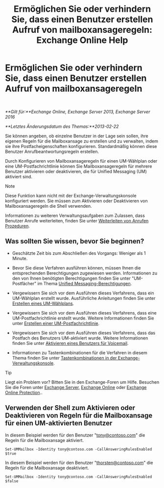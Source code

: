 ﻿---
title: 'Ermöglichen Sie oder verhindern Sie, dass einen Benutzer erstellen Aufruf von mailboxansageregeln: Exchange Online Help'
TOCTitle: Ermöglichen Sie oder verhindern Sie, dass einen Benutzer erstellen Aufruf von mailboxansageregeln
ms:assetid: 81863440-8b21-4523-bdab-6a2311889a0d
ms:mtpsurl: https://technet.microsoft.com/de-de/library/Dd298097(v=EXCHG.150)
ms:contentKeyID: 50554857
ms.date: 05/23/2018
mtps_version: v=EXCHG.150
ms.translationtype: MT
---

# Ermöglichen Sie oder verhindern Sie, dass einen Benutzer erstellen Aufruf von mailboxansageregeln

 

_**Gilt für:**Exchange Online, Exchange Server 2013, Exchange Server 2016_

_**Letztes Änderungsdatum des Themas:**2013-02-22_

Sie können angeben, ob einzelne Benutzer in der Lage sein sollen, ihre eigenen Regeln für die Mailboxansage zu erstellen und zu verwalten, indem sie ihre Postfacheigenschaften konfigurieren. Standardmäßig können diese Benutzer Anrufbeantwortungsregeln erstellen.

Durch Konfigurieren von Mailboxansageregeln für einen UM-Wählplan oder eine UM-Postfachrichtlinie können Sie Mailboxansageregeln für mehrere Benutzer aktivieren oder deaktivieren, die für Unified Messaging (UM) aktiviert sind.


> [!NOTE]
> Diese Funktion kann nicht mit der Exchange-Verwaltungskonsole konfiguriert werden. Sie müssen zum Aktivieren oder Deaktivieren von Mailboxansageregeln die Shell verwenden.



Informationen zu weiteren Verwaltungsaufgaben zum Zulassen, dass Benutzer Anrufe weiterleiten, finden Sie unter [Weiterleiten von Anrufen Prozeduren](forwarding-calls-procedures-exchange-2013-help.md).

## Was sollten Sie wissen, bevor Sie beginnen?

  - Geschätzte Zeit bis zum Abschließen des Vorgangs: Weniger als 1 Minute.

  - Bevor Sie diese Verfahren ausführen können, müssen Ihnen die entsprechenden Berechtigungen zugewiesen werden. Informationen zu den von Ihnen benötigten Berechtigungen finden Sie unter "UM-Postfächer" im Thema [Unified Messaging-Berechtigungen](unified-messaging-permissions-exchange-2013-help.md).

  - Vergewissern Sie sich vor dem Ausführen dieses Verfahrens, dass ein UM-Wählplan erstellt wurde. Ausführliche Anleitungen finden Sie unter [Erstellen eines UM-Wählplans](create-a-um-dial-plan-exchange-2013-help.md).

  - Vergewissern Sie sich vor dem Ausführen dieses Verfahrens, dass eine UM-Postfachrichtlinie erstellt wurde. Weitere Informationen finden Sie unter [Erstellen einer UM-Postfachrichtlinie](create-a-um-mailbox-policy-exchange-2013-help.md).

  - Vergewissern Sie sich vor dem Ausführen dieses Verfahrens, dass das Postfach des Benutzers UM-aktiviert wurde. Weitere Informationen finden Sie unter [Aktivieren eines Benutzers für Voicemail](enable-a-user-for-voice-mail-exchange-2013-help.md).

  - Informationen zu Tastenkombinationen für die Verfahren in diesem Thema finden Sie unter [Tastenkombinationen in der Exchange-Verwaltungskonsole](keyboard-shortcuts-in-the-exchange-admin-center-exchange-online-protection-help.md).


> [!TIP]
> Liegt ein Problem vor? Bitten Sie in den Exchange-Foren um Hilfe. Besuchen Sie die Foren unter <A href="https://go.microsoft.com/fwlink/p/?linkid=60612">Exchange Server</A>, <A href="https://go.microsoft.com/fwlink/p/?linkid=267542">Exchange Online</A> oder <A href="https://go.microsoft.com/fwlink/p/?linkid=285351">Exchange Online Protection</A>..



## Verwenden der Shell zum Aktivieren oder Deaktivieren von Regeln für die Mailboxansage für einen UM-aktivierten Benutzer

In diesem Beispiel werden für den Benutzer "tony@contoso.com" die Regeln für die Mailboxansage aktiviert.

    Set-UMMailbox -Identity tony@contoso.com -CallAnsweringRulesEnabled $true

In diesem Beispiel werden für den Benutzer "thorsten@contoso.com" die Regeln für die Mailboxansage deaktiviert.

    Set-UMMailbox -Identity tony@contoso.com -CallAnsweringRulesEnabled $false

